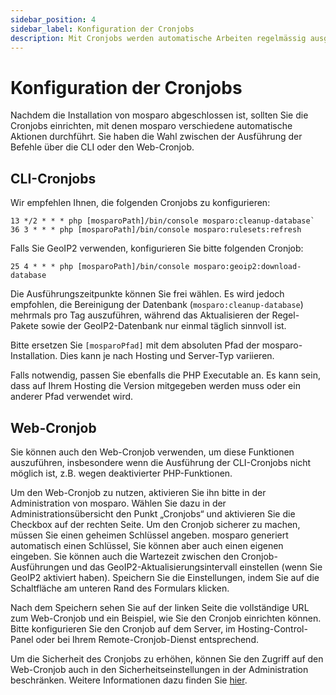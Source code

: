 ```yaml
---
sidebar_position: 4
sidebar_label: Konfiguration der Cronjobs
description: Mit Cronjobs werden automatische Arbeiten regelmässig ausgeführt.
---
```


# Konfiguration der Cronjobs

Nachdem die Installation von mosparo abgeschlossen ist, sollten Sie die Cronjobs einrichten, mit denen mosparo verschiedene automatische Aktionen durchführt. Sie haben die Wahl zwischen der Ausführung der Befehle über die CLI oder den Web-Cronjob.

## CLI-Cronjobs

Wir empfehlen Ihnen, die folgenden Cronjobs zu konfigurieren:

```
13 */2 * * * php [mosparoPath]/bin/console mosparo:cleanup-database`
36 3 * * * php [mosparoPath]/bin/console mosparo:rulesets:refresh
```

Falls Sie GeoIP2 verwenden, konfigurieren Sie bitte folgenden Cronjob:

```
25 4 * * * php [mosparoPath]/bin/console mosparo:geoip2:download-database
```

Die Ausführungszeitpunkte können Sie frei wählen. Es wird jedoch empfohlen, die Bereinigung der Datenbank (`mosparo:cleanup-database`) mehrmals pro Tag auszuführen, während das Aktualisieren der Regel-Pakete sowie der GeoIP2-Datenbank nur einmal täglich sinnvoll ist.

Bitte ersetzen Sie `[mosparoPfad]` mit dem absoluten Pfad der mosparo-Installation. Dies kann je nach Hosting und Server-Typ variieren.

Falls notwendig, passen Sie ebenfalls die PHP Executable an. Es kann sein, dass auf Ihrem Hosting die Version mitgegeben werden muss oder ein anderer Pfad verwendet wird.

## Web-Cronjob

Sie können auch den Web-Cronjob verwenden, um diese Funktionen auszuführen, insbesondere wenn die Ausführung der CLI-Cronjobs nicht möglich ist, z.B. wegen deaktivierter PHP-Funktionen.

Um den Web-Cronjob zu nutzen, aktivieren Sie ihn bitte in der Administration von mosparo. Wählen Sie dazu in der Administrationsübersicht den Punkt „Cronjobs“ und aktivieren Sie die Checkbox auf der rechten Seite. Um den Cronjob sicherer zu machen, müssen Sie einen geheimen Schlüssel angeben. mosparo generiert automatisch einen Schlüssel, Sie können aber auch einen eigenen eingeben. Sie können auch die Wartezeit zwischen den Cronjob-Ausführungen und das GeoIP2-Aktualisierungsintervall einstellen (wenn Sie GeoIP2 aktiviert haben). Speichern Sie die Einstellungen, indem Sie auf die Schaltfläche am unteren Rand des Formulars klicken.

Nach dem Speichern sehen Sie auf der linken Seite die vollständige URL zum Web-Cronjob und ein Beispiel, wie Sie den Cronjob einrichten können. Bitte konfigurieren Sie den Cronjob auf dem Server, im Hosting-Control-Panel oder bei Ihrem Remote-Cronjob-Dienst entsprechend.

Um die Sicherheit des Cronjobs zu erhöhen, können Sie den Zugriff auf den Web-Cronjob auch in den Sicherheitseinstellungen in der Administration beschränken. Weitere Informationen dazu finden Sie [hier](../../administration/security_settings#web-cronjob-zugriff).